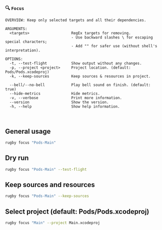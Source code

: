 
### 🔍 `Focus`

```
OVERVIEW: Keep only selected targets and all their dependencies.

ARGUMENTS:
  <targets>                   RegEx targets for removing.
                              - Use backward slashes \ for escaping special characters;
                              - Add "" for safer use (without shell's interpretation). 

OPTIONS:
  -t, --test-flight           Show output without any changes. 
  -p, --project <project>     Project location. (default: Pods/Pods.xcodeproj)
  -k, --keep-sources          Keep sources & resources in project.
                               
  --bell/--no-bell            Play bell sound on finish. (default: true)
  --hide-metrics              Hide metrics. 
  -v, --verbose               Print more information. 
  --version                   Show the version.
  -h, --help                  Show help information.
```

<br>

## General usage

```bash
rugby focus "Pods-Main"
```

## Dry run

```bash
rugby focus "Pods-Main" --test-flight
```

## Keep sources and resources

```bash
rugby focus "Pods-Main" --keep-sources
```

## Select project (default: Pods/Pods.xcodeproj)

```bash
rugby focus "Main" --project Main.xcodeproj
```
